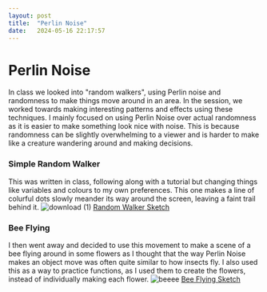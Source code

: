 ```yaml
---
layout: post
title:  "Perlin Noise"
date:   2024-05-16 22:17:57 
---
```


# Perlin Noise

In class we looked into "random walkers", using Perlin noise and randomness to make things move around in an area.
In the session, we worked towards making interesting patterns and effects using these techniques. I mainly focused on using Perlin Noise over actual randomness as it is easier to make something look nice with noise. This is because randomness can be slightly overwhelming to a viewer and is harder to make like a creature wandering around and making decisions.

### Simple Random Walker
This was written in class, following along with a tutorial but changing things like variables and colours to my own preferences. This one makes a line of colurful dots slowly meander its way around the screen, leaving a faint trail behind it.
![download (1)](https://github.com/beezecheanz/My-coding-Portfolio/assets/83460384/49698df0-c897-4c85-9184-aa5dc4d72a50)
[Random Walker Sketch](https://editor.p5js.org/beezecheanz/sketches/PsXgd8Z4t)

### Bee Flying
I then went away and decided to use this movement to make a scene of a bee flying around in some flowers as I thought that the way Perlin Noise makes an object move was often quite similar to how insects fly. I also used this as a way to practice functions, as I used them to create the flowers, instead of individually making each flower. 
![beeee](https://github.com/beezecheanz/My-coding-Portfolio/assets/83460384/d6180735-6523-4750-a0c5-59820ddf6c09)
[Bee Flying Sketch](https://editor.p5js.org/beezecheanz/sketches/j3kAfjWug)
